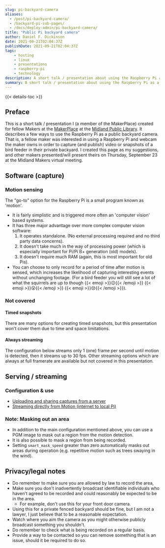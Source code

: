 ```yaml
---
slug: pi-backyard-camera
aliases:
  - /post/pi-backyard-camera/
  - /backyard-pi-sub-pages/
  - /docs/deploy-admin/pi-backyard-camera/
title: "Public Pi backyard camera"
author: Daniel F. Dickinson
date: 2021-09-21T02:04:37Z
publishDate: 2021-09-21T02:04:37Z
tags:
    - hosting
    - linux
    - presentations
    - raspberry-pi
    - technology
description: A short talk / presentation about using the Raspberry Pi as a public backyard camera (e.g. live streamed or time lagged snapshots of a bird feeder).
summary: A short talk / presentation about using the Raspberry Pi as a public backyard camera (e.g. live streamed or time lagged snapshots of a bird feeder).
---
```


{{< details-toc >}}

## Preface

This is a short talk / presentation I (a member of the MakerPlace) created for fellow Makers at the [MakerPlace](https://midlandlibrary.com/the-mpl-makerplace/) at the [Midland Public Library](https://midlandlibrary.com/). It describes a few ways to use the Raspberry Pi as a public backyard camera. That is, a fellow maker was interested in using a Raspberry Pi and webcam the maker owns in order to capture (and publish) video or snapshots of a bird feeder in their private backyard. I created this page as my suggestions, and other makers presented/will present theirs on Thursday, September 23 at the Midland Makers virtual meeting.

## Software (capture)

### Motion sensing

The "go-to" option for the Raspberry Pi is a small program known as 'motion'.

* It is fairly simplistic and is triggered more often an 'computer vision' based systems.
* It has three major advantage over more complex computer vision software:
  1. It operates standalone. (No external processing required and no third party data concerns).
  2. It doesn't take much in the way of processing power (which is especially important for Pi/Pi B+ generation (old) models).
  3. It doesn't require much RAM (again, this is most important for old Pis).
* You can choose to only record for a period of time after motion is sensed, which increases the likelihood of capturing interesting events without unchanging footage. (For a bird feeder you will still see a lot of what the squirrels are up to though {{< emoji >}}:wink:{{< /emoji >}} {{< emoji >}}:open_mouth:{{< /emoji >}} {{< emoji >}}:unamused:{{< /emoji >}}).

### Not covered

#### Timed snapshots

There are many options for creating timed snapshots, but this presentation won't cover them due to time and space limitations.

#### Always streaming

The configuration below streams only 1 (one) frame per second until motion is detected, then it streams up to 30 fps. Other streaming options which are always at full framerate are available but not covered in this presentation.

## Serving / streaming

### Configuration & use

* [Uploading and sharing captures from a server](backyard-pi-upload-serve/)
* [Streaming directly from Motion (internet to local
Pi)](backyard-pi-streaming/)

### Note: Masking out an area

* In addition to the main configuration mentioned above, you can use a PGM image to mask out a region from the motion detection.
* It is also possible to mask a region from being recorded.
* Setting ``smart_mask_speed`` greater than zero automatically masks out areas during operation (e.g. repetitive motion such as trees swaying in the wind).

## Privacy/legal notes

* Do remember to make sure you are allowed by law to record the area,
* Make sure you don't inadvertently broadcast identifiable individuals who haven't agreed to be recorded and could reasonably be expected to be in the area.
  * For example, don't use this for your front door camera.
* Using this for a private fenced backyard should be fine, but I am not a lawyer, I just believe that to be a reasonable expectation.
* Watch where you aim the camera as you might otherwise publicly broadcast something you shouldn't.
* Do remember to check what is being recorded on a regular basis.
* Provide a way to be contacted so you can remove something that is an issue, should it be required to do so.
